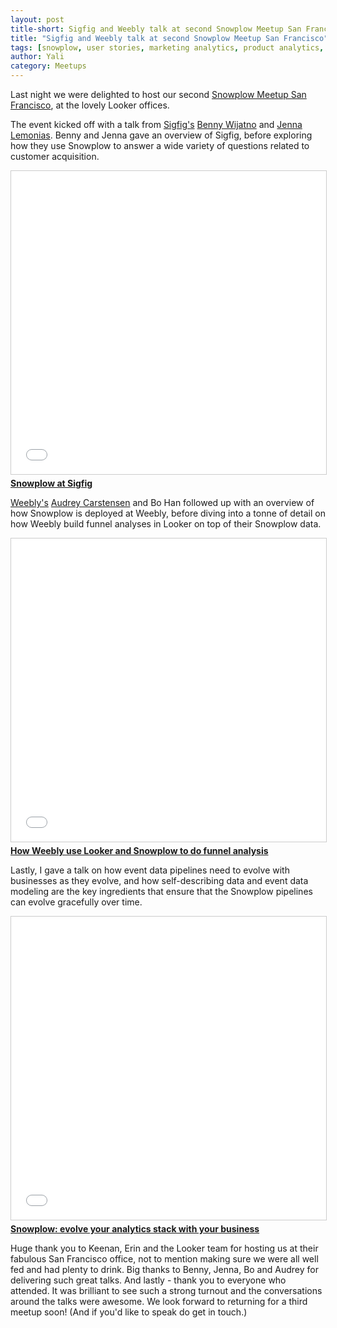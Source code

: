 ```yaml
---
layout: post
title-short: Sigfig and Weebly talk at second Snowplow Meetup San Francisco
title: "Sigfig and Weebly talk at second Snowplow Meetup San Francisco"
tags: [snowplow, user stories, marketing analytics, product analytics, funnels, evolving data pipelines]
author: Yali
category: Meetups
---
```


Last night we were delighted to host our second [Snowplow Meetup San Francisco][sf-meetup], at the lovely Looker offices.

The event kicked off with a talk from [Sigfig's][sigfig] [Benny Wijatno][benny] and [Jenna Lemonias][jenna]. Benny and Jenna gave an overview of Sigfig, before exploring how they use Snowplow to answer a wide variety of questions related to customer acquisition.

<div class="iframe-container">
    <iframe src="//www.slideshare.net/slideshow/embed_code/key/eMBm00coFumC1C" width="595" height="485" frameborder="0" marginwidth="0" marginheight="0" scrolling="no" style="border:1px solid #CCC; border-width:1px; margin-bottom:5px; max-width: 100%;" allowfullscreen>     </iframe>
</div> <div style="margin-bottom:5px"> <strong> <a href="//www.slideshare.net/yalisassoon/snowplow-at-sigfig" title="Snowplow at Sigfig" target="_blank">Snowplow at Sigfig</a> </strong> </div>

<!--more-->

[Weebly's][weebly] [Audrey Carstensen][audrey] and Bo Han followed up with an overview of how Snowplow is deployed at Weebly, before diving into a tonne of detail on how Weebly build funnel analyses in Looker on top of their Snowplow data.

<div class="iframe-container">
    <iframe src="//www.slideshare.net/slideshow/embed_code/key/cLNqTUq29WAG2" width="595" height="485" frameborder="0" marginwidth="0" marginheight="0" scrolling="no" style="border:1px solid #CCC; border-width:1px; margin-bottom:5px; max-width: 100%;" allowfullscreen>     </iframe>
</div> <div style="margin-bottom:5px"> <strong> <a href="//www.slideshare.net/yalisassoon/how-weebly-use-looker-and-snowplow-to-do-funnel-analysis" title="How Weebly use Looker and Snowplow to do funnel analysis" target="_blank">How Weebly use Looker and Snowplow to do funnel analysis</a> </strong></div>

Lastly, I gave a talk on how event data pipelines need to evolve with businesses as they evolve, and how self-describing data and event data modeling are the key ingredients that ensure that the Snowplow pipelines can evolve gracefully over time.

<div class="iframe-container">
    <iframe src="//www.slideshare.net/slideshow/embed_code/key/h7SzKmhVgsVBa5" width="595" height="485" frameborder="0" marginwidth="0" marginheight="0" scrolling="no" style="border:1px solid #CCC; border-width:1px; margin-bottom:5px; max-width: 100%;" allowfullscreen>     </iframe>
</div> <div style="margin-bottom:5px"> <strong> <a href="//www.slideshare.net/yalisassoon/snowplow-evolve-your-analytics-stack-with-your-business-72525490" title="Snowplow: evolve your analytics stack with your business" target="_blank">Snowplow: evolve your analytics stack with your business</a> </strong> </div>

Huge thank you to Keenan, Erin and the Looker team for hosting us at their fabulous San Francisco office, not to mention making sure we were all well fed and had plenty to drink. Big thanks to Benny, Jenna, Bo and Audrey for delivering such great talks. And lastly - thank you to everyone who attended. It was brilliant to see such a strong turnout and the conversations around the talks were awesome. We look forward to returning for a third meetup soon! (And if you'd like to speak do get in touch.)



[sf-meetup]: https://www.meetup.com/Snowplow-Analytics-San-Francisco/
[sigfig]: https://www.sigfig.com/site/#/home
[benny]: https://www.linkedin.com/in/bennywijatno/
[jenna]: https://www.linkedin.com/in/jenna-lemonias-78932865/
[weebly]: https://www.weebly.com/

[audrey]: https://www.linkedin.com/in/audreycarstensen/
